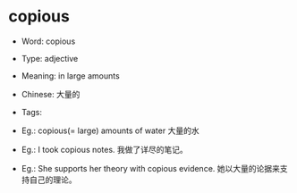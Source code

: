 # copious

- Word: copious

- Type: adjective
- Meaning: in large amounts
- Chinese: 大量的
- Tags: 
- Eg.: copious(= large) amounts of water 大量的水
- Eg.: I took copious notes. 我做了详尽的笔记。
- Eg.: She supports her theory with copious evidence. 她以大量的论据来支持自己的理论。

